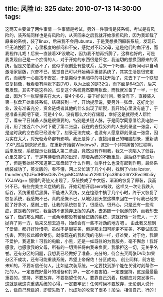 title: 风险
id: 325
date: 2010-07-13 14:30:00
tags:
---

 这两天主要做了两件事情 一件事情是考试，另外一件事情是装系统，考试是有风险的，装系统同样也是有风险的，从买回来之后我就开始承担风险，因为我卸载了原来的系统，装了linux，后来我不会用ubuntu，于是我想换回原装系统，发现已经无法挽回了，心里极度的郁闷和不安，感觉对不起父母，这是他们的血汗钱，而我视作儿戏！后来一直装着XP没敢动，因为我不想再折腾了，这样也好的，可是我发现自己是一个痴情的人，对于开始的东西很是怀念，我迫切的想换回原来的系统，但是又怕激活不了，这似乎跟创业有些联系，后来一个巧遇，我听闻可以自动激活家庭版，兴奋不已，感觉自己可以开始动手重装系统了，其实生活是很安定的，而我却一心自找不安定，于是类似于黑暗中的寻找开始了，先去下了一个联想恢复镜像，我看着有两张下载DVD，以为上面的是32位，而下面是64位的，后来我发现，其实不是这样的，恢复这个系统竟然要两张盘，而我就准备了一半，一张盘，因为下一张容量实在太大，要4个多G，要下好长时间，我没有下，直接装入第一张盘开始重装系统，结果装到一半，开始提示说，要另外一张盘，这好比创业，没有准备充分，资金链或者其他的什么出现了断裂，我开始心里没有底了，于是准备去网吧下载，可是4个G，没有那么大的存储器，幸好这是就得找人帮忙了，看来平日储备人脉是很重要的，特别是关键人脉，于是同学同意借给我电脑一用，用了接近六个小时下载了第二张盘，我在的去找另外的人去刻录这一张盘，可是这时我的空白盘已经没有了，刻录无法完成，也没有人愿意帮刻录这一张盘，因为实在太大，对光驱寿命都有影响，我还是算了，直接用自己的电脑刻录，重新装了XP,然后刻录好光盘，在重新开始装Windows7，这是一个非常痛苦的过程啊，后来发现，系统提示让我插入第二章盘，竟然没有作用我，我又一次陷入了低谷，心里又害怕了，于是等待着奇迹的出现，随着系统的不断重启，最后终于装成功了，但是我始终不知道第二张盘起了什么作用，似乎什么也没有起到作用，最终系统装成功了，英文版的，看不懂，网上又忙活了几个小时，找到了vistalizator,
thunder://QUFodHRwOi8vZHgxMC41MnouY29tL1Zpc3RhbGl6YXRvcl9lbi5yYXJaWg== 
慢慢的奇迹又出现了，系统换成了中文版，渐渐的恢复了原装，我高兴不已，有些完美主义症结的我，开始幻想开启aero特效，这样又一次让我跌入低谷，系统重启后黑屏，不能进入系统，又在惶恐中搞了几个小时，终于又恢复了恢复系统，我感慨不已，真的感慨不已，从地狱到天堂这样来回在一个月我已经来回了好多次，感谢上苍，让我的系统恢复了，很感动，很开心，只是还有一些瑕疵，这是我的罪过，我当初不该抛弃正版的系统，去追随一个飘渺的梦，而我却去做了，做的那么彻底，一点余地都没有留给正版的系统，这就好像一对恋人，一方抛弃了另一方，后来又想去追寻，始终会有一些不对劲的地方吧 。
     由此我又想到了爱情，都好好珍惜吧，虽然不是很完美，但是那未知可能更不完美，不要试图去伤害，否则彼此都会受伤，就像现在的我和我的电脑一样，好难受，对于他，我很不爱护，我道歉！可我的电脑，小黑，还是一如既往的为我服务，毫不懈怠！我好感激，也感激我的父母，所有的一切责任将由我来负责，我承担这一切，无关乎名誉。还有分区的问题，我想我已经做好了准备，充分的，待会去买两张DVD,如果分区不成功，还有可能重装系统，希望上帝保佑！分区成功。
    创业同样，前方是未知的，不要听信任何人，比如这次装系统，一定要找到那个能在关键时刻帮你一把的人，一定要做好最坏的准备和打算，一定不要害怕，一定要坚持，这是最最最重要的，坚持，不要放弃，不要指望任何人，要靠自己沉着，稳健应对突发事件。这就是我这次重装系统的心得，一定要牢记！任何时候不要放弃，无论别人说什么，做自己想做的，即使失败了，也成功的收获了很多！加油，相信自己，行的！